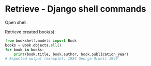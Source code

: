# Retrieve - Django shell commands

Open shell:

Retrieve created book(s):
```py
from bookshelf.models import Book
books = Book.objects.all()
for book in books:
    print(book.title, book.author, book.publication_year)
# Expected output (example): 1984 George Orwell 1949
